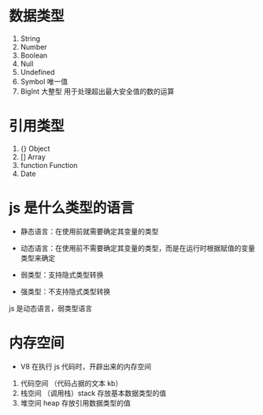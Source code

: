 # 数据类型
1. String
2. Number
3. Boolean
4. Null
5. Undefined
6. Symbol        唯一值
7. BigInt        大整型   用于处理超出最大安全值的数的运算


# 引用类型
1. {} Object
2. [] Array
3. function Function
4. Date


# js 是什么类型的语言
- 静态语言：在使用前就需要确定其变量的类型
- 动态语言：在使用前不需要确定其变量的类型，而是在运行时根据赋值的变量类型来确定 


- 弱类型：支持隐式类型转换
- 强类型：不支持隐式类型转换

js 是动态语言，弱类型语言


# 内存空间
- V8 在执行 js 代码时，开辟出来的内存空间
1. 代码空间  （代码占据的文本 kb）
2. 栈空间 （调用栈）stack  存放基本数据类型的值
3. 堆空间 heap    存放引用数据类型的值
